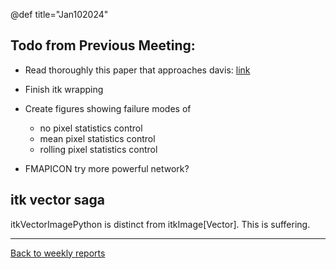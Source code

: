 @def title="Jan102024"
## Todo from Previous Meeting:

 - Read thoroughly this paper that approaches davis:
   [link](https://arxiv.org/pdf/2111.06265v1.pdf)

 - Finish itk wrapping
 
 - Create figures showing failure modes of 
    - no pixel statistics control
    - mean pixel statistics control
    - rolling pixel statistics control

 - FMAPICON try more powerful network?

## itk vector saga

itkVectorImagePython is distinct from itkImage[Vector]. This is suffering.

----


[Back to weekly reports](/Reports)

